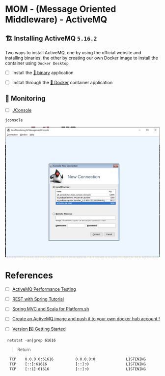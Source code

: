 # MOM - (Message Oriented Middleware) - ActiveMQ

## :building_construction: Installing ActiveMQ `5.16.2`

Two ways to install ActiveMQ, one by using the official website and installing binaries, the other by creating our own Docker image to install the container using `Docker Desktop`

- [ ] Install the [ :bookmark: binary](bin) application

- [ ] Install through the [ :whale2: Docker](docker) container application

## :signal_strength: Monitoring

- [ ] [JConsole](https://docs.oracle.com/en/java/javase/17/management/using-jconsole.html)

```
jconsole
```

 <img src="../images/jconsole-connection.png" alt="hi" class="inline" width=780 />

# References

- [ ] [ActiveMQ Performance Testing](https://www.javacodegeeks.com/2018/09/activemq-performance-testing.html)
- [ ] [REST with Spring Tutorial](https://www.baeldung.com/rest-with-spring-series)
- [ ] [Spring MVC and Scala for Platform.sh](https://github.com/platformsh-examples/scala)
- [ ] [Create an ActiveMQ image and push it to your own docker hub account !](https://medium.com/@bilal.asif.97/create-an-activemq-image-and-push-it-to-your-own-docker-hub-account-516a05eba10a)

- [ ] [Version :five: Getting Started](https://activemq.apache.org/version-5-getting-started.html)

```
 netstat -an|grep 61616
```
> Return
```
  TCP    0.0.0.0:61616          0.0.0.0:0              LISTENING
  TCP    [::]:61616             [::]:0                 LISTENING
  TCP    [::1]:61616            [::]:0                 LISTENING
```
